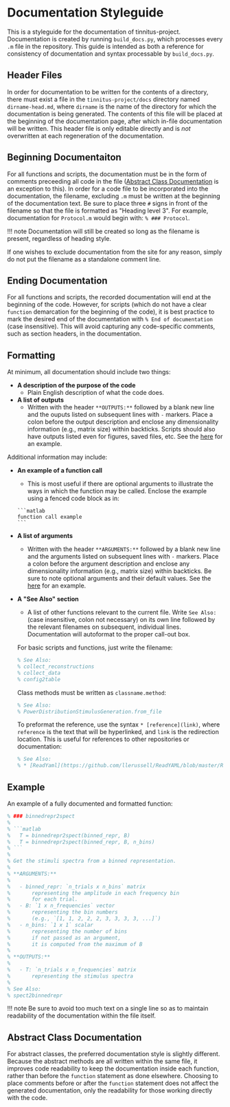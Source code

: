 # Documentation Styleguide

This is a styleguide for the documentation of tinnitus-project. 
Documentation is created by running `build_docs.py`, which processes every `.m` file in the repository.
This guide is intended as both a reference for consistency of documentation and syntax processable by `build_docs.py`.

## Header Files

In order for documentation to be written for the contents of a directory, there must exist a file in the `tinnitus-project/docs` directory named `dirname-head.md`, where `dirname` is the name of the directory for which the documentation is being generated. 
The contents of this file will be placed at the beginning of the documentation page, after which in-file documentation will be written. 
This header file is only editable directly and is *not* overwritten at each regeneration of the documentation. 

## Beginning Documentaiton

For all functions and scripts, the documentation must be in the form of comments preceeding all code in the file ([Abstract Class Documentation](#abstract-class-documentation) is an exception to this). 
In order for a code file to be incorporated into the documentation, the filename, excluding `.m` must be written at the beginning of the documentation text. 
Be sure to place three `#` signs in front of the filename so that the file is formatted as "Heading level 3". For example, documentation for `Protocol.m` would begin with: `% ### Protocol`.

!!! note
    Documentation will still be created so long as the filename is present, regardless of heading style.

If one wishes to exclude documentation from the site for any reason, simply do not put the filename as a standalone comment line.

## Ending Documentation

For all functions and scripts, the recorded documentation will end at the beginning of the code. 
However, for scripts (which do not have a clear `function` demarcation for the beginning of the code), it is best practice to mark the desired end of the documentation with `% End of documentation` (case insensitive).
This will avoid capturing any code-specific comments, such as section headers, in the documentation.

## Formatting

At minimum, all documentation should include two things:

- **A description of the purpose of the code**
    - Plain English description of what the code does.
- **A list of outputs**
    - Written with the header `**OUTPUTS:**` followed by a blank new line and the ouputs listed on subsequent lines with `-` markers.
    Place a colon before the output description and enclose any dimensionality information (e.g., matrix size) within backticks. 
    Scripts should also have outputs listed even for figures, saved files, etc.
    See the [here](#example) for an example.

Additional information may include:

- **An example of a function call**
    - This is most useful if there are optional arguments to illustrate the ways in which the function may be called.
    Enclose the example using a fenced code block as in:
    ~~~display
    ```matlab
    function call example
    ```
    ~~~
- **A list of arguments**
    - Written with the header `**ARGUMENTS:**` followed by a blank new line and the arguments listed on subsequent lines with `-` markers.
    Place a colon before the argument description and enclose any dimensionality information (e.g., matrix size) within backticks. 
    Be sure to note optional arguments and their default values.
    See the [here](#example) for an example.
- **A "See Also" section**
    - A list of other functions relevant to the current file. 
    Write `See Also:` (case insensitive, colon not necessary) on its own line followed by the relevant filenames on subsequent, individual lines.
    Documentation will autoformat to the proper call-out box. 
    
    For basic scripts and functions, just write the filename:
    ```matlab
    % See Also: 
    % collect_reconstructions
    % collect_data
    % config2table
    ```
    Class methods must be written as `classname.method`:
    ```matlab
    % See Also: 
    % PowerDistributionStimulusGeneration.from_file
    ```
    To preformat the reference, use the syntax ``* [reference](link)``, 
    where `reference` is the text that will be hyperlinked, and `link` is the redirection location. 
    This is useful for references to other repositories or documentation:
    ```matlab
    % See Also: 
    % * [ReadYaml](https://github.com/llerussell/ReadYAML/blob/master/ReadYaml.m)
    ```

## Example

An example of a fully documented and formatted function:

```matlab
% ### binnedrepr2spect  
% 
% ```matlab
%   T = binnedrepr2spect(binned_repr, B)
%   T = binnedrepr2spect(binned_repr, B, n_bins)
% ```
%
% Get the stimuli spectra from a binned representation.
%
% **ARGUMENTS:**
% 
%   - binned_repr: `n_trials x n_bins` matrix
%       representing the amplitude in each frequency bin
%       for each trial.
%   - B: `1 x n_frequencies` vector
%       representing the bin numbers
%       (e.g., `[1, 1, 2, 2, 2, 3, 3, 3, 3, ...]`)
%   - n_bins: `1 x 1` scalar
%       representing the number of bins
%       if not passed as an argument,
%       it is computed from the maximum of B
% 
% **OUTPUTS:**
% 
%   - T: `n_trials x n_frequencies` matrix
%       representing the stimulus spectra
% 
% See Also:
% spect2binnedrepr
```

!!! note
    Be sure to avoid too much text on a single line so as to maintain readability of the documentation within the file itself.

## Abstract Class Documentation

For abstract classes, the preferred documentation style is slightly different. 
Because the abstract methods are all written within the same file, it improves code readability to keep the documentation inside each function, rather than before the `function` statement as done elsewhere. 
Choosing to place comments before or after the `function` statement does not affect the generated documentation, only the readability for those working directly with the code. 